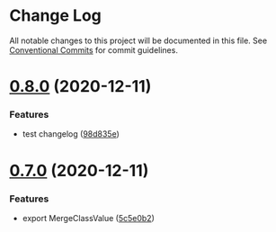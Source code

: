 # Change Log

All notable changes to this project will be documented in this file.
See [Conventional Commits](https://conventionalcommits.org) for commit guidelines.

# [0.8.0](https://github.com/JasKang/icons/compare/v0.7.0...v0.8.0) (2020-12-11)


### Features

* test changelog ([98d835e](https://github.com/JasKang/icons/commit/98d835e906f7dca19eeceeb3559193908d90f9af))





# [0.7.0](https://github.com/JasKang/icons/compare/0.4.0...v0.7.0) (2020-12-11)


### Features

* export MergeClassValue ([5c5e0b2](https://github.com/JasKang/icons/commit/5c5e0b2f0eaeb7002a1933703c7e581bea6a1bf2))
